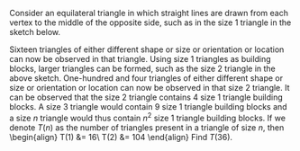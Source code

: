 Consider an equilateral triangle in which straight lines are drawn from each vertex to the middle of the opposite side, such as in the size $1$ triangle in the sketch below.

Sixteen triangles of either different shape or size or orientation or location can now be observed in that triangle. Using size $1$ triangles as building blocks, larger triangles can be formed, such as the size $2$ triangle in the above sketch. One-hundred and four triangles of either different shape or size or orientation or location can now be observed in that size $2$ triangle.
It can be observed that the size $2$ triangle contains $4$ size $1$ triangle building blocks. A size $3$ triangle would contain $9$ size $1$ triangle building blocks and a size $n$ triangle would thus contain $n^2$ size $1$ triangle building blocks.
If we denote $T(n)$ as the number of triangles present in a triangle of size $n$, then
\begin{align}
T(1) &= 16\\
T(2) &= 104
\end{align}
Find $T(36)$.